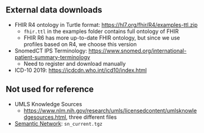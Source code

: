 ## External data downloads

- FHIR R4 ontology in Turtle format: https://hl7.org/fhir/R4/examples-ttl.zip
    - `fhir.ttl` in the examples folder contains full ontology of FHIR
    - FHIR R6 has more up-to-date FHIR ontology, but since we use profiles based on R4, we choose this version
- SnomedCT IPS Terminology: https://www.snomed.org/international-patient-summary-terminology
    - Need to register and download manually
- ICD-10 2019: https://icdcdn.who.int/icd10/index.html

## Not used for reference

- UMLS Knowledge Sources
    - https://www.nlm.nih.gov/research/umls/licensedcontent/umlsknowledgesources.html, three different files
-  [Semantic Network](https://www.nlm.nih.gov/research/umls/knowledge_sources/semantic_network/index.html#label:download): `sn_current.tgz`
